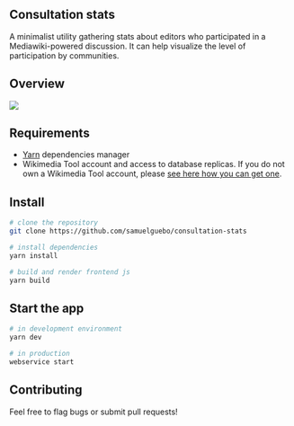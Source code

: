 ## Consultation stats
A minimalist utility gathering stats about editors who participated in a Mediawiki-powered discussion. It can help visualize the level of participation by communities.

## Overview
![](https://tools-static.wmflabs.org/consultation-stats/consultation-stats-screenshot.png)

## Requirements
* [Yarn](https://classic.yarnpkg.com/en/docs/install) dependencies manager
* Wikimedia Tool account and access to database replicas. If you do not own a Wikimedia Tool account, please [see here how you can get one](https://wikitech.wikimedia.org/wiki/Portal:Toolforge/Tool_Accounts).

## Install
``` bash
# clone the repository
git clone https://github.com/samuelguebo/consultation-stats

# install dependencies
yarn install

# build and render frontend js
yarn build
```

## Start the app

``` bash
# in development environment
yarn dev

# in production
webservice start
```

## Contributing
Feel free to flag bugs or submit pull requests!